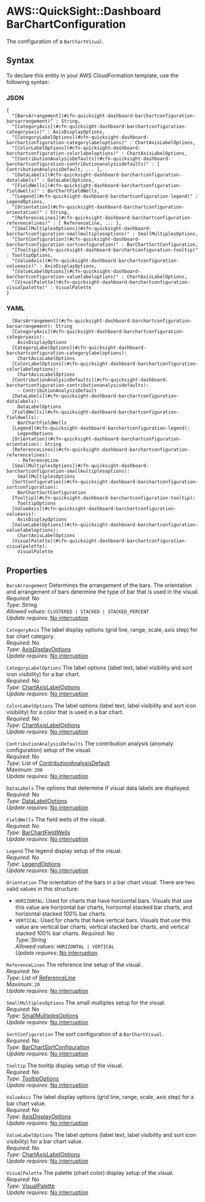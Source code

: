 # AWS::QuickSight::Dashboard BarChartConfiguration<a name="aws-properties-quicksight-dashboard-barchartconfiguration"></a>

The configuration of a `BarChartVisual`\.

## Syntax<a name="aws-properties-quicksight-dashboard-barchartconfiguration-syntax"></a>

To declare this entity in your AWS CloudFormation template, use the following syntax:

### JSON<a name="aws-properties-quicksight-dashboard-barchartconfiguration-syntax.json"></a>

```
{
  "[BarsArrangement](#cfn-quicksight-dashboard-barchartconfiguration-barsarrangement)" : String,
  "[CategoryAxis](#cfn-quicksight-dashboard-barchartconfiguration-categoryaxis)" : AxisDisplayOptions,
  "[CategoryLabelOptions](#cfn-quicksight-dashboard-barchartconfiguration-categorylabeloptions)" : ChartAxisLabelOptions,
  "[ColorLabelOptions](#cfn-quicksight-dashboard-barchartconfiguration-colorlabeloptions)" : ChartAxisLabelOptions,
  "[ContributionAnalysisDefaults](#cfn-quicksight-dashboard-barchartconfiguration-contributionanalysisdefaults)" : [ ContributionAnalysisDefault, ... ],
  "[DataLabels](#cfn-quicksight-dashboard-barchartconfiguration-datalabels)" : DataLabelOptions,
  "[FieldWells](#cfn-quicksight-dashboard-barchartconfiguration-fieldwells)" : BarChartFieldWells,
  "[Legend](#cfn-quicksight-dashboard-barchartconfiguration-legend)" : LegendOptions,
  "[Orientation](#cfn-quicksight-dashboard-barchartconfiguration-orientation)" : String,
  "[ReferenceLines](#cfn-quicksight-dashboard-barchartconfiguration-referencelines)" : [ ReferenceLine, ... ],
  "[SmallMultiplesOptions](#cfn-quicksight-dashboard-barchartconfiguration-smallmultiplesoptions)" : SmallMultiplesOptions,
  "[SortConfiguration](#cfn-quicksight-dashboard-barchartconfiguration-sortconfiguration)" : BarChartSortConfiguration,
  "[Tooltip](#cfn-quicksight-dashboard-barchartconfiguration-tooltip)" : TooltipOptions,
  "[ValueAxis](#cfn-quicksight-dashboard-barchartconfiguration-valueaxis)" : AxisDisplayOptions,
  "[ValueLabelOptions](#cfn-quicksight-dashboard-barchartconfiguration-valuelabeloptions)" : ChartAxisLabelOptions,
  "[VisualPalette](#cfn-quicksight-dashboard-barchartconfiguration-visualpalette)" : VisualPalette
}
```

### YAML<a name="aws-properties-quicksight-dashboard-barchartconfiguration-syntax.yaml"></a>

```
  [BarsArrangement](#cfn-quicksight-dashboard-barchartconfiguration-barsarrangement): String
  [CategoryAxis](#cfn-quicksight-dashboard-barchartconfiguration-categoryaxis):
    AxisDisplayOptions
  [CategoryLabelOptions](#cfn-quicksight-dashboard-barchartconfiguration-categorylabeloptions):
    ChartAxisLabelOptions
  [ColorLabelOptions](#cfn-quicksight-dashboard-barchartconfiguration-colorlabeloptions):
    ChartAxisLabelOptions
  [ContributionAnalysisDefaults](#cfn-quicksight-dashboard-barchartconfiguration-contributionanalysisdefaults):
    - ContributionAnalysisDefault
  [DataLabels](#cfn-quicksight-dashboard-barchartconfiguration-datalabels):
    DataLabelOptions
  [FieldWells](#cfn-quicksight-dashboard-barchartconfiguration-fieldwells):
    BarChartFieldWells
  [Legend](#cfn-quicksight-dashboard-barchartconfiguration-legend):
    LegendOptions
  [Orientation](#cfn-quicksight-dashboard-barchartconfiguration-orientation): String
  [ReferenceLines](#cfn-quicksight-dashboard-barchartconfiguration-referencelines):
    - ReferenceLine
  [SmallMultiplesOptions](#cfn-quicksight-dashboard-barchartconfiguration-smallmultiplesoptions):
    SmallMultiplesOptions
  [SortConfiguration](#cfn-quicksight-dashboard-barchartconfiguration-sortconfiguration):
    BarChartSortConfiguration
  [Tooltip](#cfn-quicksight-dashboard-barchartconfiguration-tooltip):
    TooltipOptions
  [ValueAxis](#cfn-quicksight-dashboard-barchartconfiguration-valueaxis):
    AxisDisplayOptions
  [ValueLabelOptions](#cfn-quicksight-dashboard-barchartconfiguration-valuelabeloptions):
    ChartAxisLabelOptions
  [VisualPalette](#cfn-quicksight-dashboard-barchartconfiguration-visualpalette):
    VisualPalette
```

## Properties<a name="aws-properties-quicksight-dashboard-barchartconfiguration-properties"></a>

`BarsArrangement` <a name="cfn-quicksight-dashboard-barchartconfiguration-barsarrangement"></a>
Determines the arrangement of the bars\. The orientation and arrangement of bars determine the type of bar that is used in the visual\.  
_Required_: No  
_Type_: String  
_Allowed values_: `CLUSTERED | STACKED | STACKED_PERCENT`  
_Update requires_: [No interruption](https://docs.aws.amazon.com/AWSCloudFormation/latest/UserGuide/using-cfn-updating-stacks-update-behaviors.html#update-no-interrupt)

`CategoryAxis` <a name="cfn-quicksight-dashboard-barchartconfiguration-categoryaxis"></a>
The label display options \(grid line, range, scale, axis step\) for bar chart category\.  
_Required_: No  
_Type_: [AxisDisplayOptions](aws-properties-quicksight-dashboard-axisdisplayoptions.md)  
_Update requires_: [No interruption](https://docs.aws.amazon.com/AWSCloudFormation/latest/UserGuide/using-cfn-updating-stacks-update-behaviors.html#update-no-interrupt)

`CategoryLabelOptions` <a name="cfn-quicksight-dashboard-barchartconfiguration-categorylabeloptions"></a>
The label options \(label text, label visibility and sort icon visibility\) for a bar chart\.  
_Required_: No  
_Type_: [ChartAxisLabelOptions](aws-properties-quicksight-dashboard-chartaxislabeloptions.md)  
_Update requires_: [No interruption](https://docs.aws.amazon.com/AWSCloudFormation/latest/UserGuide/using-cfn-updating-stacks-update-behaviors.html#update-no-interrupt)

`ColorLabelOptions` <a name="cfn-quicksight-dashboard-barchartconfiguration-colorlabeloptions"></a>
The label options \(label text, label visibility and sort icon visibility\) for a color that is used in a bar chart\.  
_Required_: No  
_Type_: [ChartAxisLabelOptions](aws-properties-quicksight-dashboard-chartaxislabeloptions.md)  
_Update requires_: [No interruption](https://docs.aws.amazon.com/AWSCloudFormation/latest/UserGuide/using-cfn-updating-stacks-update-behaviors.html#update-no-interrupt)

`ContributionAnalysisDefaults` <a name="cfn-quicksight-dashboard-barchartconfiguration-contributionanalysisdefaults"></a>
The contribution analysis \(anomaly configuration\) setup of the visual\.  
_Required_: No  
_Type_: List of [ContributionAnalysisDefault](aws-properties-quicksight-dashboard-contributionanalysisdefault.md)  
_Maximum_: `200`  
_Update requires_: [No interruption](https://docs.aws.amazon.com/AWSCloudFormation/latest/UserGuide/using-cfn-updating-stacks-update-behaviors.html#update-no-interrupt)

`DataLabels` <a name="cfn-quicksight-dashboard-barchartconfiguration-datalabels"></a>
The options that determine if visual data labels are displayed\.  
_Required_: No  
_Type_: [DataLabelOptions](aws-properties-quicksight-dashboard-datalabeloptions.md)  
_Update requires_: [No interruption](https://docs.aws.amazon.com/AWSCloudFormation/latest/UserGuide/using-cfn-updating-stacks-update-behaviors.html#update-no-interrupt)

`FieldWells` <a name="cfn-quicksight-dashboard-barchartconfiguration-fieldwells"></a>
The field wells of the visual\.  
_Required_: No  
_Type_: [BarChartFieldWells](aws-properties-quicksight-dashboard-barchartfieldwells.md)  
_Update requires_: [No interruption](https://docs.aws.amazon.com/AWSCloudFormation/latest/UserGuide/using-cfn-updating-stacks-update-behaviors.html#update-no-interrupt)

`Legend` <a name="cfn-quicksight-dashboard-barchartconfiguration-legend"></a>
The legend display setup of the visual\.  
_Required_: No  
_Type_: [LegendOptions](aws-properties-quicksight-dashboard-legendoptions.md)  
_Update requires_: [No interruption](https://docs.aws.amazon.com/AWSCloudFormation/latest/UserGuide/using-cfn-updating-stacks-update-behaviors.html#update-no-interrupt)

`Orientation` <a name="cfn-quicksight-dashboard-barchartconfiguration-orientation"></a>
The orientation of the bars in a bar chart visual\. There are two valid values in this structure:

- `HORIZONTAL`: Used for charts that have horizontal bars\. Visuals that use this value are horizontal bar charts, horizontal stacked bar charts, and horizontal stacked 100% bar charts\.
- `VERTICAL`: Used for charts that have vertical bars\. Visuals that use this value are vertical bar charts, vertical stacked bar charts, and vertical stacked 100% bar charts\.
  _Required_: No  
  _Type_: String  
  _Allowed values_: `HORIZONTAL | VERTICAL`  
  _Update requires_: [No interruption](https://docs.aws.amazon.com/AWSCloudFormation/latest/UserGuide/using-cfn-updating-stacks-update-behaviors.html#update-no-interrupt)

`ReferenceLines` <a name="cfn-quicksight-dashboard-barchartconfiguration-referencelines"></a>
The reference line setup of the visual\.  
_Required_: No  
_Type_: List of [ReferenceLine](aws-properties-quicksight-dashboard-referenceline.md)  
_Maximum_: `20`  
_Update requires_: [No interruption](https://docs.aws.amazon.com/AWSCloudFormation/latest/UserGuide/using-cfn-updating-stacks-update-behaviors.html#update-no-interrupt)

`SmallMultiplesOptions` <a name="cfn-quicksight-dashboard-barchartconfiguration-smallmultiplesoptions"></a>
The small multiples setup for the visual\.  
_Required_: No  
_Type_: [SmallMultiplesOptions](aws-properties-quicksight-dashboard-smallmultiplesoptions.md)  
_Update requires_: [No interruption](https://docs.aws.amazon.com/AWSCloudFormation/latest/UserGuide/using-cfn-updating-stacks-update-behaviors.html#update-no-interrupt)

`SortConfiguration` <a name="cfn-quicksight-dashboard-barchartconfiguration-sortconfiguration"></a>
The sort configuration of a `BarChartVisual`\.  
_Required_: No  
_Type_: [BarChartSortConfiguration](aws-properties-quicksight-dashboard-barchartsortconfiguration.md)  
_Update requires_: [No interruption](https://docs.aws.amazon.com/AWSCloudFormation/latest/UserGuide/using-cfn-updating-stacks-update-behaviors.html#update-no-interrupt)

`Tooltip` <a name="cfn-quicksight-dashboard-barchartconfiguration-tooltip"></a>
The tooltip display setup of the visual\.  
_Required_: No  
_Type_: [TooltipOptions](aws-properties-quicksight-dashboard-tooltipoptions.md)  
_Update requires_: [No interruption](https://docs.aws.amazon.com/AWSCloudFormation/latest/UserGuide/using-cfn-updating-stacks-update-behaviors.html#update-no-interrupt)

`ValueAxis` <a name="cfn-quicksight-dashboard-barchartconfiguration-valueaxis"></a>
The label display options \(grid line, range, scale, axis step\) for a bar chart value\.  
_Required_: No  
_Type_: [AxisDisplayOptions](aws-properties-quicksight-dashboard-axisdisplayoptions.md)  
_Update requires_: [No interruption](https://docs.aws.amazon.com/AWSCloudFormation/latest/UserGuide/using-cfn-updating-stacks-update-behaviors.html#update-no-interrupt)

`ValueLabelOptions` <a name="cfn-quicksight-dashboard-barchartconfiguration-valuelabeloptions"></a>
The label options \(label text, label visibility and sort icon visibility\) for a bar chart value\.  
_Required_: No  
_Type_: [ChartAxisLabelOptions](aws-properties-quicksight-dashboard-chartaxislabeloptions.md)  
_Update requires_: [No interruption](https://docs.aws.amazon.com/AWSCloudFormation/latest/UserGuide/using-cfn-updating-stacks-update-behaviors.html#update-no-interrupt)

`VisualPalette` <a name="cfn-quicksight-dashboard-barchartconfiguration-visualpalette"></a>
The palette \(chart color\) display setup of the visual\.  
_Required_: No  
_Type_: [VisualPalette](aws-properties-quicksight-dashboard-visualpalette.md)  
_Update requires_: [No interruption](https://docs.aws.amazon.com/AWSCloudFormation/latest/UserGuide/using-cfn-updating-stacks-update-behaviors.html#update-no-interrupt)
